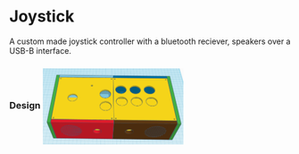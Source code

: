 # Joystick
A custom made joystick controller with a bluetooth reciever, speakers over a USB-B interface.
<br>
<h3>Design
<img align="center" height="50%" width="50%"src="joystick.png">

